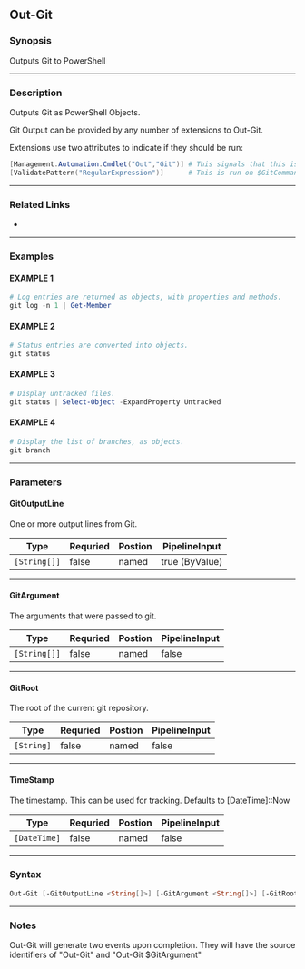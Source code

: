 
Out-Git
-------
### Synopsis
Outputs Git to PowerShell

---
### Description

Outputs Git as PowerShell Objects.

Git Output can be provided by any number of extensions to Out-Git.

Extensions use two attributes to indicate if they should be run:

~~~PowerShell
[Management.Automation.Cmdlet("Out","Git")] # This signals that this is an extension for Out-Git
[ValidatePattern("RegularExpression")]      # This is run on $GitCommand to determine if the extension should run.
~~~

---
### Related Links
* [](Invoke-Git.md)
---
### Examples
#### EXAMPLE 1
```PowerShell
# Log entries are returned as objects, with properties and methods.
git log -n 1 | Get-Member
```

#### EXAMPLE 2
```PowerShell
# Status entries are converted into objects.
git status
```

#### EXAMPLE 3
```PowerShell
# Display untracked files.
git status | Select-Object -ExpandProperty Untracked
```

#### EXAMPLE 4
```PowerShell
# Display the list of branches, as objects.
git branch
```

---
### Parameters
#### **GitOutputLine**

One or more output lines from Git.



|Type            |Requried|Postion|PipelineInput |
|----------------|--------|-------|--------------|
|```[String[]]```|false   |named  |true (ByValue)|
---
#### **GitArgument**

The arguments that were passed to git.



|Type            |Requried|Postion|PipelineInput|
|----------------|--------|-------|-------------|
|```[String[]]```|false   |named  |false        |
---
#### **GitRoot**

The root of the current git repository.



|Type          |Requried|Postion|PipelineInput|
|--------------|--------|-------|-------------|
|```[String]```|false   |named  |false        |
---
#### **TimeStamp**

The timestamp.   This can be used for tracking.  Defaults to [DateTime]::Now



|Type            |Requried|Postion|PipelineInput|
|----------------|--------|-------|-------------|
|```[DateTime]```|false   |named  |false        |
---
### Syntax
```PowerShell
Out-Git [-GitOutputLine <String[]>] [-GitArgument <String[]>] [-GitRoot <String>] [-TimeStamp <DateTime>] [<CommonParameters>]
```
---
### Notes
Out-Git will generate two events upon completion.  They will have the source identifiers of "Out-Git" and "Out-Git $GitArgument"



